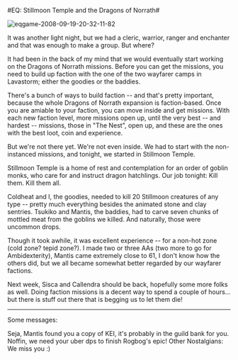 #EQ: Stillmoon Temple and the Dragons of Norrath#

![](http://westkarana.com/wp-content/uploads/2008/09/eqgame-2008-09-19-20-32-11-82.jpg "eqgame-2008-09-19-20-32-11-82")

It was another light night, but we had a cleric, warrior, ranger and enchanter and that was enough to make a group. But where?

It had been in the back of my mind that we would eventually start working on the Dragons of Norrath missions. Before you can get the missions, you need to build up faction with the one of the two wayfarer camps in Lavastorm; either the goodies or the baddies.

There's a bunch of ways to build faction -- and that's pretty important, because the whole Dragons of Norrath expansion is faction-based. Once you are amiable to your faction, you can move inside and get missions. With each new faction level, more missions open up, until the very best -- and hardest -- missions, those in "The Nest", open up, and these are the ones with the best loot, coin and experience.

But we're not there yet. We're not even inside. We had to start with the non-instanced missions, and tonight, we started in Stillmoon Temple.

Stillmoon Temple is a home of rest and contemplation for an order of goblin monks, who care for and instruct dragon hatchlings. Our job tonight: Kill them. Kill them all.

Coldheat and I, the goodies, needed to kill 20 Stillmoon creatures of any type -- pretty much everything besides the animated stone and clay sentries. Tsukiko and Mantis, the baddies, had to carve seven chunks of mottled meat from the goblins we killed. And naturally, those were uncommon drops.

Though it took awhile, it was excellent experience -- for a non-hot zone (cold zone? tepid zone?). I made two or three AAs (two more to go for Ambidexterity), Mantis came extremely close to 61, I don't know how the others did, but we all became somewhat better regarded by our wayfarer factions.

Next week, Sisca and Callendra should be back, hopefully some more folks as well. Doing faction missions is a decent way to spend a couple of hours... but there is stuff out there that is begging us to let them die!

---

Some messages:

Seja, Mantis found you a copy of KEI, it's probably in the guild bank for you.
Noffin, we need your uber dps to finish Rogbog's epic!
Other Nostalgians: We miss you :)

